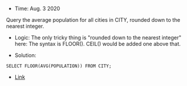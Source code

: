 * Time: Aug. 3 2020

Query the average population for all cities in CITY, rounded down to the nearest integer.

* Logic: The only tricky thing is "rounded down to the nearest integer" here: 
The syntax is FLOOR(). CEIL() would be added one above that.

* Solution:
```
SELECT FLOOR(AVG(POPULATION)) FROM CITY;
```
* [Link](https://www.hackerrank.com/challenges/average-population/problem)
